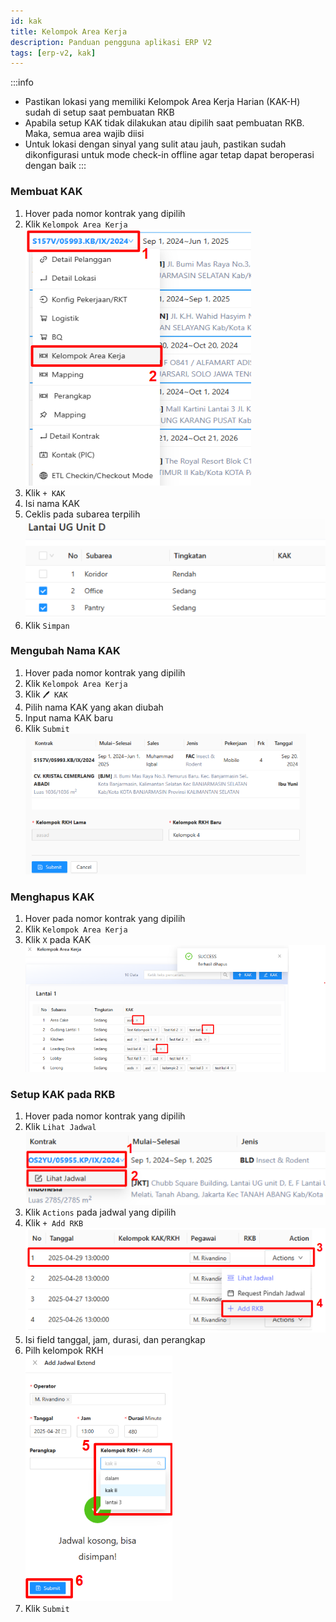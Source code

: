 ```yaml
---
id: kak
title: Kelompok Area Kerja
description: Panduan pengguna aplikasi ERP V2
tags: [erp-v2, kak]
---
```

:::info
- Pastikan lokasi yang memiliki Kelompok Area Kerja Harian (KAK-H) sudah di setup saat pembuatan RKB
- Apabila setup KAK tidak dilakukan atau dipilih saat pembuatan RKB. Maka, semua area wajib diisi
- Untuk lokasi dengan sinyal yang sulit atau jauh, pastikan sudah dikonfigurasi untuk mode check-in offline agar tetap dapat beroperasi dengan baik
:::
### Membuat KAK
1. Hover pada nomor kontrak yang dipilih
2. Klik `Kelompok Area Kerja`<br/>
   ![KAK](../img/kak.png)
3. Klik `+ KAK`
4. Isi nama KAK
5. Ceklis pada subarea terpilih
   ![KAK](../img/kak2.png)
6. Klik `Simpan`

### Mengubah Nama KAK
1. Hover pada nomor kontrak yang dipilih
2. Klik `Kelompok Area Kerja`
3. Klik `🖊 KAK`
4. Pilih nama KAK yang akan diubah
5. Input nama KAK baru
6. Klik `Submit`<br/>
   ![Ubah KAK](../img/ubah-kak.png)

### Menghapus KAK
1. Hover pada nomor kontrak yang dipilih
2. Klik `Kelompok Area Kerja`
3. Klik `X` pada KAK<br/>
   ![Hapus KAK](../img/hapus-kak.png)

### Setup KAK pada RKB
1. Hover pada nomor kontrak yang dipilih
2. Klik `Lihat Jadwal`<br/>
   ![Jadwal KAK](../img/jadwal-kak.png)
3. Klik `Actions` pada jadwal yang dipilih
4. Klik `+ Add RKB`<br/>
   ![Add RKB](../img/add-rkb.png)
5. Isi field tanggal, jam, durasi, dan perangkap
6. Pilh kelompok RKH<br/>
   ![Pilih RKH](../img/pilh-rkh.png)
7. Klik `Submit`